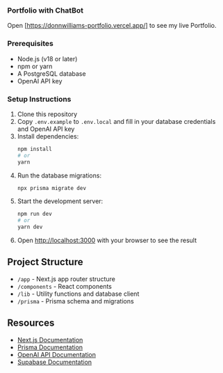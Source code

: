 ### Portfolio with ChatBot
Open [https://donnwilliams-portfolio.vercel.app/] to see my live Portfolio.

### Prerequisites

- Node.js (v18 or later)
- npm or yarn
- A PostgreSQL database
- OpenAI API key

### Setup Instructions

1. Clone this repository
2. Copy `.env.example` to `.env.local` and fill in your database credentials and OpenAI API key
3. Install dependencies:
   ```bash
   npm install
   # or
   yarn
   ```
4. Run the database migrations:
   ```bash
   npx prisma migrate dev
   ```
5. Start the development server:
   ```bash
   npm run dev
   # or
   yarn dev
   ```
6. Open [http://localhost:3000](http://localhost:3000) with your browser to see the result

## Project Structure

- `/app` - Next.js app router structure
- `/components` - React components
- `/lib` - Utility functions and database client
- `/prisma` - Prisma schema and migrations

## Resources

- [Next.js Documentation](https://nextjs.org/docs)
- [Prisma Documentation](https://www.prisma.io/docs)
- [OpenAI API Documentation](https://platform.openai.com/docs/api-reference)
- [Supabase Documentation](https://supabase.com/docs)
